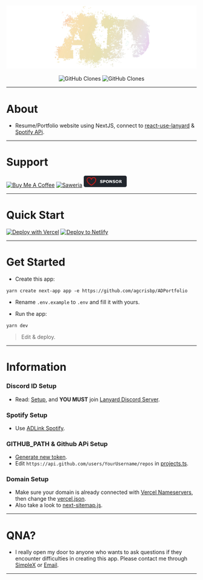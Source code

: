<center><img src="/public/images/sign.png" /></center>

<p align="center">
    <img alt='GitHub Clones' src='https://img.shields.io/badge/dynamic/json?color=success&label=Clone&query=count&url=https://gist.github.com/agcrisbp/1fbd1d6a861373cb5a15f392018ee24f/raw/clone.json&logo=github'>
    <img alt='GitHub Clones' src='https://img.shields.io/badge/dynamic/json?color=success&label=Unique&query=uniques&url=https://gist.github.com/agcrisbp/1fbd1d6a861373cb5a15f392018ee24f/raw/clone.json&logo=githubactions&logoColor=white'>
</p>

---

# About

- Resume/Portfolio website using NextJS, connect to [react-use-lanyard](https://github.com/barbarbar338/react-use-lanyard) & [Spotify APi](https://github.com/agcrisbp/Spotify-ADLink).

---

# Support

<a href="https://www.buymeacoffee.com/agcrisbp" target="_blank"><img src="https://cdn.buymeacoffee.com/buttons/v2/default-yellow.png" alt="Buy Me A Coffee" style="height: 32px !important;width: 114px !important;" ></a>
<a href="https://saweria.co/agcrisbp" target="_blank"><img src="https://bio.aghea.biz.id/saweria-button.png" alt="Saweria" style="height: 30px !important;width: 114px !important;" ></a>
<a href="https://github.com/sponsors/agcrisbp" target="_blank"><img src="/public/images/sponsor-badge.svg" alt="Github Sponsor" style="height: 30px !important;width: 114px !important;" ></a>

---

# Quick Start

[![Deploy with Vercel](https://vercel.com/button)](https://vercel.com/import/git?s=https://github.com/agcrisbp/ADPortfolio)
[![Deploy to Netlify](https://www.netlify.com/img/deploy/button.svg)](https://app.netlify.com/start/deploy?repository=https://github.com/agcrisbp/ADPortfolio)

---

# Get Started

- Create this app:
```
yarn create next-app app -e https://github.com/agcrisbp/ADPortfolio
```

- Rename `.env.example` to `.env` and fill it with yours.

- Run the app:
```
yarn dev
```

> Edit & deploy.

---

# Information

### Discord ID Setup
- Read: [Setup](https://adlink.aghea.biz.id/frontend#add-discord-status), and **YOU MUST** join [Lanyard Discord Server](https://discord.gg/lanyard).

### Spotify Setup
- Use [ADLink Spotify](https://github.com/agcrisbp/Spotify-ADLink).

### GITHUB_PATH & Github APi Setup
- [Generate new token](https://github.com/settings/tokens?type=beta).
- Edit `https://api.github.com/users/YourUsername/repos` in [projects.ts](/src/lib/projects.ts).

### Domain Setup
- Make sure your domain is already connected with [Vercel Nameservers](https://vercel.com/docs/projects/domains/working-with-nameservers), then change the [vercel.json](/vercel.json).
- Also take a look to [next-sitemap.js](/next-sitemap.js).

---

# QNA?
- I really open my door to anyone who wants to ask questions if they encounter difficulties in creating this app. Please contact me through [SimpleX](https://aghea.biz.id/contact) or [Email](https://aghea.biz.id/email).

---